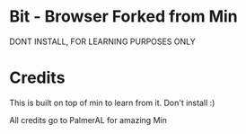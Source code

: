 # Bit - Browser Forked from Min

DONT INSTALL, FOR LEARNING PURPOSES ONLY

# Credits

This is built on top of min to learn from it. Don't install :)

All credits go to PalmerAL for amazing Min
